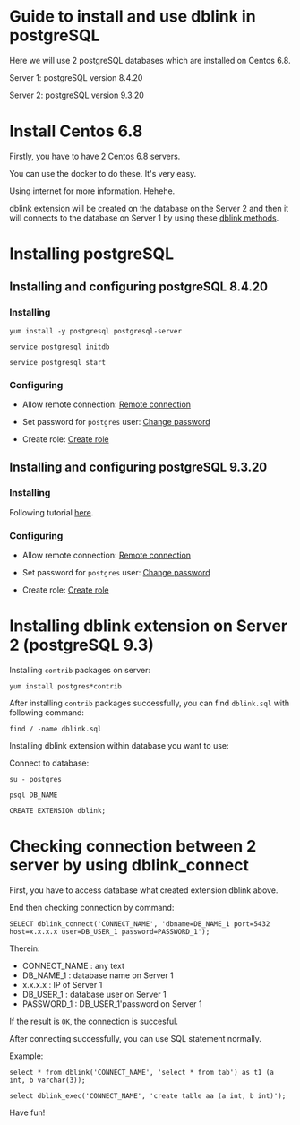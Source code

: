 # Guide to install and use dblink in postgreSQL

Here we will use 2 postgreSQL databases which are installed on Centos 6.8.

Server 1: postgreSQL version 8.4.20

Server 2: postgreSQL version 9.3.20


# Install Centos 6.8
Firstly, you have to have 2 Centos 6.8 servers.

You can use the docker to do these. It's very easy.

Using internet for more information. Hehehe.

dblink extension will be created on the database on the Server 2 and then it will connects to the database on Server 1 by using these [dblink methods](https://www.postgresql.org/docs/9.3/static/dblink.html).

# Installing postgreSQL

## Installing and configuring postgreSQL 8.4.20
### Installing

```
yum install -y postgresql postgresql-server

service postgresql initdb

service postgresql start
```

### Configuring
- Allow remote connection: [Remote connection](http://www.thegeekstuff.com/2014/02/enable-remote-postgresql-connection/?utm_source=tuicool)

- Set password for `postgres` user: [Change password](http://suite.opengeo.org/docs/latest/dataadmin/pgGettingStarted/firstconnect.html)

- Create role: [Create role](https://www.postgresql.org/docs/8.4/static/sql-createrole.html)

## Installing and configuring postgreSQL 9.3.20
### Installing
Following tutorial [here](https://www.digitalocean.com/community/tutorials/how-to-install-and-use-postgresql-on-centos-6).
### Configuring
- Allow remote connection: [Remote connection](http://www.thegeekstuff.com/2014/02/enable-remote-postgresql-connection/?utm_source=tuicool)

- Set password for `postgres` user: [Change password](http://suite.opengeo.org/docs/latest/dataadmin/pgGettingStarted/firstconnect.html)

- Create role: [Create role](https://www.postgresql.org/docs/9.3/static/sql-createrole.html)

# Installing dblink extension on Server 2 (postgreSQL 9.3)

Installing `contrib` packages on server:

```
yum install postgres*contrib
```

After installing `contrib` packages successfully, you can find `dblink.sql` with following command:

```
find / -name dblink.sql
```

Installing dblink extension within database you want to use:

Connect to database:

```
su - postgres
```

```
psql DB_NAME
```

```
CREATE EXTENSION dblink;
```

# Checking connection between 2 server by using dblink_connect

First, you have to access database what created extension dblink above.

End then checking connection by command:

```
SELECT dblink_connect('CONNECT_NAME', 'dbname=DB_NAME_1 port=5432 host=x.x.x.x user=DB_USER_1 password=PASSWORD_1');
```

Therein:
- CONNECT_NAME : any text
- DB_NAME_1 : database name on Server 1
- x.x.x.x : IP of Server 1
- DB_USER_1 : database user on Server 1
- PASSWORD_1 : DB_USER_1'password on Server 1

If the result is `OK`, the connection is succesful.

After connecting successfully, you can use SQL statement normally.

Example:

```
select * from dblink('CONNECT_NAME', 'select * from tab') as t1 (a int, b varchar(3));

select dblink_exec('CONNECT_NAME', 'create table aa (a int, b int)');
```

Have fun!
